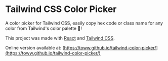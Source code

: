# Tailwind CSS Color Picker

A color picker for Tailwind CSS, easily copy hex code or class name for any color from Tailwind's color palette 🎨!

This project was made with [React](https://reactjs.org/ "React") and [Tailwind CSS](https://tailwindcss.com/ "Tailwind CSS").

Online version available at: [https://toww.github.io/tailwind-color-picker/](https://toww.github.io/tailwind-color-picker/)